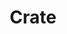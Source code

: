 ---
layout: song
id: 0
title: Crate
artist: Kraedt
genre: Electro House
image: Crate.jpg
buy-able: false
downloadable: true
itunes:
beatport:
gplay:
amazon:
license: 1
---